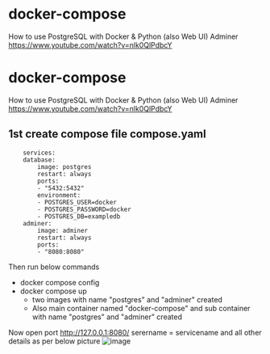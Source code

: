 # docker-compose
How to use PostgreSQL with Docker & Python (also Web UI) Adminer
https://www.youtube.com/watch?v=nlk0QlPdbcY

# docker-compose
How to use PostgreSQL with Docker & Python (also Web UI) Adminer
https://www.youtube.com/watch?v=nlk0QlPdbcY

## 1st create compose file compose.yaml

        services:
        database:
            image: postgres
            restart: always
            ports:
            - "5432:5432"
            environment:
            - POSTGRES_USER=docker
            - POSTGRES_PASSWORD=docker
            - POSTGRES_DB=exampledb
        adminer:
            image: adminer
            restart: always
            ports:
            - "8080:8080"

Then run below commands 
* docker compose config
* docker compose up
  * two images with name "postgres" and "adminer" created
  * Also main container named "docker-compose" and sub container with name "postgres" and "adminer" created

 Now open port http://127.0.0.1:8080/
 serername =  servicename 
 and all other details as per below picture
![image](https://github.com/user-attachments/assets/89547821-9553-4e2f-b46d-1841da24a879)

